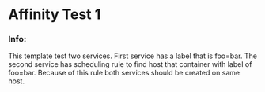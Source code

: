# Affinity Test 1


### Info:

  This template test two services.  First service has a label that is foo=bar.  The second service has scheduling rule to find host that container with label of foo=bar.  Because of this rule both services should be created on same host.